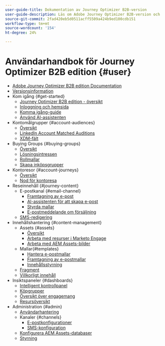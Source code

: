 ```yaml
---
user-guide-title: Dokumentation av Journey Optimizer B2B-version
user-guide-description: Läs om Adobe Journey Optimizer B2B-version och hur du kan använda det för att hantera konton och inköpsgrupper med hjälp av inbyggd generativ AI och branschledande automatisering.
source-git-commit: 2fad420eb5d0511acff5509a424b9ed100cdb151
workflow-type: tm+mt
source-wordcount: '154'
ht-degree: 24%

---
```



# Användarhandbok för Journey Optimizer B2B edition {#user}

+ [Adobe Journey Optimizer B2B edition Documentation](guide-overview.md)
+ [Versionsinformation](./release-notes/release-notes.md)
+ Kom igång {#get-started}
   + [Journey Optimizer B2B edition - översikt](about-journey-optimizer-b2b-edition.md)
   + [Inloggning och hemsida](home-page.md)
   + [Komma igång-guide](./start/get-started.md)
   + [Använd AI-assistenten](./start/ai-assistant.md)
+ Kontomålgrupper {#account-audiences}
   + [Översikt](./audiences/account-audience-overview.md)
   + [LinkedIn Account Matched Auditions](./data/linkedin-account-matched-audiences.md)
   + [XDM-fält](./data/field-mapping.md)
+ Buying Groups {#buying-groups}
   + [Översikt](./buying-groups/buying-groups-overview.md)
   + [Lösningsintressen](./buying-groups/solution-interests.md)
   + [Rollmallar](./buying-groups/buying-groups-role-templates.md)
   + [Skapa inköpsgrupper](./buying-groups/buying-groups-create.md)
+ Kontoresor {#account-journeys}
   + [Översikt](./journeys/journey-overview.md)
   + [Nod för kontoresa](./journeys/journey-nodes.md)
+ Reseinnehåll {#journey-content}
   + E-postkanal {#email-channel}
      + [Framtagning av e-post](./content/email-authoring.md)
      + [AI-assistenten för att skapa e-post](./content/ai-assistant-emails.md)
      + [Styrda mallar](./content/email-authoring-governance.md)
      + [E-postmeddelande om försäljning](./content/sales-alert-email.md)
   + [SMS-redigering](./content/sms-authoring.md)
+ Innehållshantering {#content-management}
   + Assets {#assets}
      + [Översikt](./content/assets-overview.md)
      + [Arbeta med resurser i Marketo Engage](./content/marketo-engage-design-studio.md)
      + [Arbeta med AEM Assets-bilder](./content/aem-assets.md)
   + Mallar{#templates}
      + [Hantera e-postmallar](./content/email-templates.md)
      + [Framtagning av e-postmallar](./content/email-template-authoring.md)
      + [Innehållsstyrning](./content/template-content-governance.md)
   + [Fragment](./content/fragments.md)
   + [Villkorligt innehåll](./content/conditional-content.md)
+ Insiktspaneler {#dashboards}
   + [Intelligent kontrollpanel](./dashboards/intelligent-dashboard.md)
   + [Köpgrupper](./dashboards/buying-groups-dashboard.md)
   + [Översikt över engagemang](./dashboards/engagement-dashboard.md)
   + [Resursöversikt](./dashboards/journeys-dashboard.md)
+ Administration {#admin}
   + [Användarhantering](./admin/user-management.md)
   + Kanaler {#channels}
      + [E-postkonfigurationer](./admin/configure-channels-emails.md)
      + [SMS-konfiguration](./admin/configure-channels-sms.md)
   + [Konfigurera AEM Assets-databaser](./admin/configure-aem-repositories.md)
   + [Styrning](./admin/governance.md)
